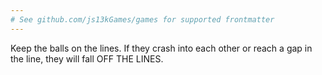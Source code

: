```yaml
---
# See github.com/js13kGames/games for supported frontmatter
---
```

Keep the balls on the lines. If they crash into each other or reach a gap in the line, they will fall OFF THE LINES.